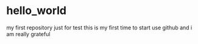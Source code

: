 # hello_world
my first repository
just for test
this is my first time to start use github and i am really grateful
